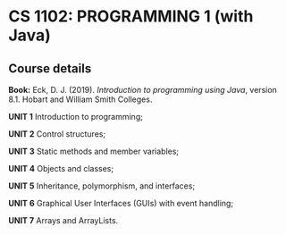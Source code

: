 

# CS 1102: PROGRAMMING 1 (with Java)

## Course details

**Book:** Eck, D. J. (2019). *Introduction to programming using Java*, version 8.1. Hobart and William Smith Colleges.

**UNIT 1** Introduction to programming;

**UNIT 2** Control structures;

**UNIT 3** Static methods and member variables;

**UNIT 4** Objects and classes;

**UNIT 5** Inheritance, polymorphism, and interfaces;

**UNIT 6** Graphical User Interfaces (GUIs) with event handling;

**UNIT 7** Arrays and ArrayLists.
